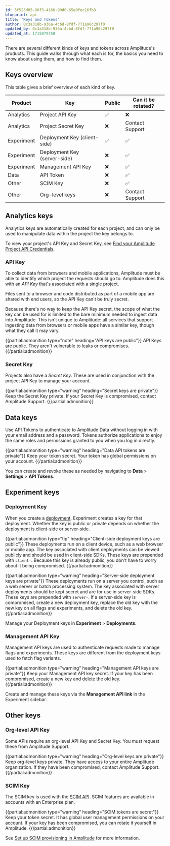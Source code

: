 ```yaml
---
id: 3f525d05-80f3-4166-90d0-65e0fec16fb3
blueprint: api
title: 'Keys and Tokens'
author: 0c3a318b-936a-4cbd-8fdf-771a90c297f0
updated_by: 0c3a318b-936a-4cbd-8fdf-771a90c297f0
updated_at: 1715879758
---
```

There are several different kinds of keys and tokens across Amplitude's products. This guide walks through what each is for, the basics you need to know about using them, and how to find them. 

## Keys overview

This table gives a brief overview of each kind of key. 

| Product    | Key                          | Public | Can it be rotated? |
| ---------- | ---------------------------- | ------ | ------------------ |
| Analytics  | Project API Key              | ✅      | ❌                  |
| Analytics  | Project Secret Key           | ❌      | Contact Support    |
| Experiment | Deployment Key (client-side) | ✅      | ✅                  |
| Experiment | Deployment Key (server-side) | ❌      | ✅                  |
| Experiment | Management API Key           | ❌      | ✅                  |
| Data       | API Token                    | ❌      | ✅                  |
| Other      | SCIM Key                     | ❌      | ✅                  |
| Other      | Org-level keys               | ❌      | Contact Support    |

## Analytics keys

Analytics keys are automatically created for each project, and can only be used to manipulate data within the project the key belongs to. 

To view your project's API Key and Secret Key, see [Find your Amplitude Project API Credentials](/docs/apis/api-credentials/).

### API Key

To collect data from browsers and mobile applications, Amplitude must be able to identify which project the requests should go to. Amplitude does this with an *API Key* that's associated with a single project. 

Files sent to a browser and code distributed as part of a mobile app are shared with end users, so the API Key can't be truly secret. 

Because there's no way to keep the API Key secret, the scope of what the key can be used for is limited to the bare minimum needed to ingest data into Amplitude. This isn't unique to Amplitude: all services that support ingesting data from browsers or mobile apps have a similar key, though what they call it may vary.

{{partial:admonition type="note" heading="API keys are public"}}
API Keys are public. They aren't vulnerable to leaks or compromises.
{{/partial:admonition}}

### Secret Key

Projects also have a *Secret Key*. These are used in conjunction with the project API Key to manage your account.

{{partial:admonition type="warning" heading="Secret keys are private"}}
Keep the Secret Key private. If your Secret Key is compromised, contact Amplitude Support.
{{/partial:admonition}}

## Data keys

Use API Tokens to authenticate to Amplitude Data without logging in with your email address and a password. Tokens authorize applications to enjoy the same roles and permissions granted to you when you log in directly.

{{partial:admonition type="warning" heading="Data API tokens are private"}}
Keep your token secret. Your token has global permissions on your account.
{{/partial:admonition}}

You can create and revoke these as needed by navigating to **Data** > **Settings** > **API Tokens**. 

## Experiment keys

### Deployment Key

When you create a [deployment](../experiment/general/data-model.md#deployments), Experiment creates a key for that deployment. Whether the key is public or private depends on whether the deployment is client-side or server-side.

{{partial:admonition type="tip" heading="Client-side deployment keys are public"}}
These deployments run on a client device, such as a web browser or mobile app. The key associated with client deployments can be viewed publicly and should be used in client-side SDKs. These keys are prepended with `client-`. Because this key is already public, you don't have to worry about it being compromised.
{{/partial:admonition}}

{{partial:admonition type="warning" heading="Server-side deployment keys are private"}}
These deployments run on a server you control, such as a web server or batch processing system. The key associated with server deployments should be kept secret and are for use in server-side SDKs. These keys are prepended with `server-`. If a server-side key is compromised, create a new deployment key, replace the old key with the new key on all flags and experiments, and delete the old key.
{{/partial:admonition}}

Manage your Deployment keys in **Experiment** > **Deployments**. 

### Management API Key 

Management API keys are used to authenticate requests made to manage flags and experiments. These keys are different from the deployment keys used to fetch flag variants. 

{{partial:admonition type="warning" heading="Management API keys are private"}}
Keep your Management API key secret. If your key has been compromised, create a new key and delete the old key.
{{/partial:admonition}}

Create and manage these keys via the **Management API link** in the Experiment sidebar.

## Other keys 

### Org-level API Key

Some APIs require an org-level API Key and Secret Key. You must request these from Amplitude Support. 

{{partial:admonition type="warning" heading="Org-level keys are private"}}
Keep org-level keys private. They have access to your entire Amplitude organization. If they have been compromised, contact Amplitude Support.
{{/partial:admonition}}

### SCIM Key

The SCIM key is used with the [SCIM API](/docs/apis/scim). SCIM features are available in accounts with an Enterprise plan.

{{partial:admonition type="warning" heading="SCIM tokens are secret"}}
Keep your token secret. It has global user management permissions on your account. If your key has been compromised, you can rotate it yourself in Amplitude.
{{/partial:admonition}}

See [Set up SCIM provisioning in Amplitude](/docs/admin/account-management/scim-provision) for more information.
